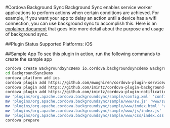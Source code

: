 #Cordova Background Sync
Background Sync enables service worker applications to perform actions when certain conditions are achieved. For example, if you want your app to delay an action until a device has a wifi connection, you can use background sync to accomplish this. Here is an [explainer document](https://github.com/slightlyoff/BackgroundSync/blob/master/explainer.md) that goes into more detail about the purpose and usage of background sync.

##Plugin Status
Supported Platforms: iOS

##Sample App
To see this plugin in action, run the following commands to create the sample app
```bash
cordova create BackgroundSyncDemo io.cordova.backgroundsyncdemo BackgroundSyncDemo
cd BackgroundSyncDemo
cordova platform add ios
cordova plugin add https://github.com/mwoghiren/cordova-plugin-serviceworker.git
cordova plugin add https://github.com/imintz/cordova-plugin-background-sync.git
cordova plugin add https://github.com/imintz/cordova-plugin-notification.git
mv 'plugins/org.apache.cordova.backgroundsync/sample/config.xml' 'config.xml'
mv 'plugins/org.apache.cordova.backgroundsync/sample/www/sw.js' 'www/sw.js'
mv 'plugins/org.apache.cordova.backgroundsync/sample/www/index.html' 'www/index.html'
mv 'plugins/org.apache.cordova.backgroundsync/sample/www/js/index.js' 'www/js/index.js'
mv 'plugins/org.apache.cordova.backgroundsync/sample/www/css/index.css' 'www/css/index.css'
cordova prepare
